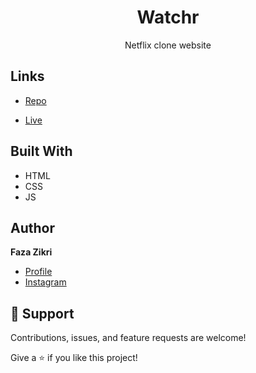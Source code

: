 <h1 align="center"><project-name>Watchr</h1>

<p align="center"><project-description>Netflix clone website</p>

## Links

- [Repo](https://github.com/Blxckmage/watchr "Watchr Repo")

- [Live](https://blxckmage.github.io/watchr/ "Live View")

## Built With

- HTML
- CSS
- JS
## Author

**Faza Zikri**

- [Profile](https://github.com/Blxckmage "Faza Zikri")
- [Instagram](https://www.instagram.com/fxzaaa/ "Hi!")

## 🤝 Support

Contributions, issues, and feature requests are welcome!

Give a ⭐️ if you like this project!
